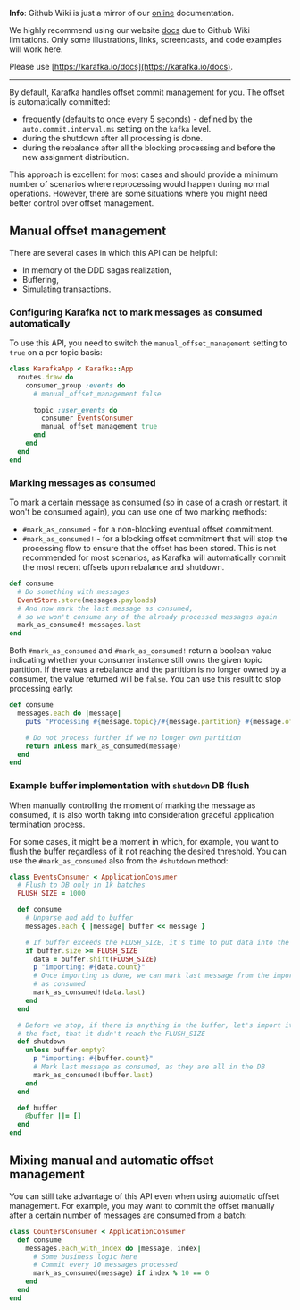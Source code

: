 **Info**: Github Wiki is just a mirror of our [online](https://karafka.io/docs) documentation.

We highly recommend using our website [docs](https://karafka.io/docs) due to Github Wiki limitations. Only some illustrations, links, screencasts, and code examples will work here.

Please use [https://karafka.io/docs](https://karafka.io/docs).

---


By default, Karafka handles offset commit management for you. The offset is automatically committed:

- frequently (defaults to once every 5 seconds) - defined by the `auto.commit.interval.ms` setting on the `kafka` level.
- during the shutdown after all processing is done.
- during the rebalance after all the blocking processing and before the new assignment distribution.

This approach is excellent for most cases and should provide a minimum number of scenarios where reprocessing would happen during normal operations. However, there are some situations where you might need better control over offset management.

## Manual offset management

There are several cases in which this API can be helpful:

- In memory of the DDD sagas realization,
- Buffering,
- Simulating transactions.

### Configuring Karafka not to mark messages as consumed automatically

To use this API, you need to switch the ```manual_offset_management``` setting to `true` on a per topic basis:

```ruby
class KarafkaApp < Karafka::App
  routes.draw do
    consumer_group :events do
      # manual_offset_management false

      topic :user_events do
        consumer EventsConsumer
        manual_offset_management true
      end
    end
  end
end
```
### Marking messages as consumed

To mark a certain message as consumed (so in case of a crash or restart, it won't be consumed again), you can use one of two marking methods:

- ```#mark_as_consumed``` - for a non-blocking eventual offset commitment.
- ```#mark_as_consumed!``` - for a blocking offset commitment that will stop the processing flow to ensure that the offset has been stored. This is not recommended for most scenarios, as Karafka will automatically commit the most recent offsets upon rebalance and shutdown.

```ruby
def consume
  # Do something with messages
  EventStore.store(messages.payloads)
  # And now mark the last message as consumed,
  # so we won't consume any of the already processed messages again
  mark_as_consumed! messages.last
end
```

Both `#mark_as_consumed` and `#mark_as_consumed!` return a boolean value indicating whether your consumer instance still owns the given topic partition. If there was a rebalance and the partition is no longer owned by a consumer, the value returned will be `false`. You can use this result to stop processing early:

```ruby
def consume
  messages.each do |message|
    puts "Processing #{message.topic}/#{message.partition} #{message.offset}"

    # Do not process further if we no longer own partition
    return unless mark_as_consumed(message)
  end
end
```

### Example buffer implementation with ```shutdown``` DB flush

When manually controlling the moment of marking the message as consumed, it is also worth taking into consideration graceful application termination process.

For some cases, it might be a moment in which, for example, you want to flush the buffer regardless of it not reaching the desired threshold. You can use the ```#mark_as_consumed``` also from the `#shutdown` method:

```ruby
class EventsConsumer < ApplicationConsumer
  # Flush to DB only in 1k batches
  FLUSH_SIZE = 1000

  def consume
    # Unparse and add to buffer
    messages.each { |message| buffer << message }

    # If buffer exceeds the FLUSH_SIZE, it's time to put data into the DB
    if buffer.size >= FLUSH_SIZE
      data = buffer.shift(FLUSH_SIZE)
      p "importing: #{data.count}"
      # Once importing is done, we can mark last message from the imported set
      # as consumed
      mark_as_consumed!(data.last)
    end
  end

  # Before we stop, if there is anything in the buffer, let's import it despite
  # the fact, that it didn't reach the FLUSH_SIZE
  def shutdown
    unless buffer.empty?
      p "importing: #{buffer.count}"
      # Mark last message as consumed, as they are all in the DB
      mark_as_consumed!(buffer.last)
    end
  end

  def buffer
    @buffer ||= []
  end
end
```

## Mixing manual and automatic offset management

You can still take advantage of this API even when using automatic offset management. For example, you may want to commit the offset manually after a certain number of messages are consumed from a batch:

```ruby
class CountersConsumer < ApplicationConsumer
  def consume
    messages.each_with_index do |message, index|
      # Some business logic here
      # Commit every 10 messages processed
      mark_as_consumed(message) if index % 10 == 0
    end
  end
end
```
